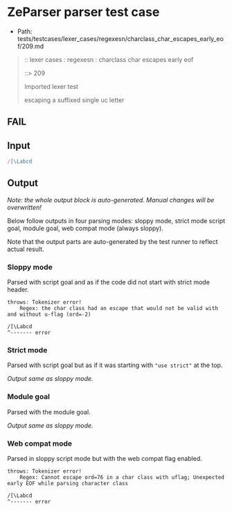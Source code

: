 # ZeParser parser test case

- Path: tests/testcases/lexer_cases/regexesn/charclass_char_escapes_early_eof/209.md

> :: lexer cases : regexesn : charclass char escapes early eof
>
> ::> 209
>
> Imported lexer test
>
> escaping a suffixed single uc letter

## FAIL

## Input

`````js
/[\Labcd
`````

## Output

_Note: the whole output block is auto-generated. Manual changes will be overwritten!_

Below follow outputs in four parsing modes: sloppy mode, strict mode script goal, module goal, web compat mode (always sloppy).

Note that the output parts are auto-generated by the test runner to reflect actual result.

### Sloppy mode

Parsed with script goal and as if the code did not start with strict mode header.

`````
throws: Tokenizer error!
    Regex: the char class had an escape that would not be valid with and without u-flag (ord=-2)

/[\Labcd
^------- error
`````

### Strict mode

Parsed with script goal but as if it was starting with `"use strict"` at the top.

_Output same as sloppy mode._

### Module goal

Parsed with the module goal.

_Output same as sloppy mode._

### Web compat mode

Parsed in sloppy script mode but with the web compat flag enabled.

`````
throws: Tokenizer error!
    Regex: Cannot escape ord=76 in a char class with uflag; Unexpected early EOF while parsing character class

/[\Labcd
^------- error
`````

